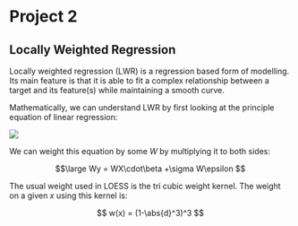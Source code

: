 # Project 2

## Locally Weighted Regression

Locally weighted regression (LWR) is a regression based form of modelling. Its main feature is that it is able to fit a complex relationship between a target and its feature(s) while maintaining a smooth curve.

Mathematically, we can understand LWR by first looking at the principle equation of linear regression:

<img src="https://render.githubusercontent.com/render/math?math=$\large y = X\cdot\beta + \sigma\epsilon">

We can weight this equation by some $W$ by multiplying it to both sides:

$$\large Wy = WX\cdot\beta +\sigma W\epsilon $$

The usual weight used in LOESS is the tri cubic weight kernel. The weight on a given $x$ using this kernel is: 

$$ w(x) = (1-\abs{d}^3)^3 $$

